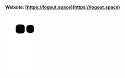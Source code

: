 <p align="center">

**Website: [https://logout.space](https://logout.space)** 

![snake animation](https://github.com/dirt710/dirt710/blob/output/github-contribution-grid-snake2.svg)
